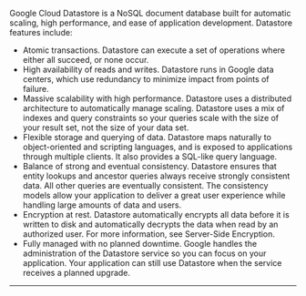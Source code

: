 Google Cloud Datastore is a NoSQL document database built for automatic scaling, high performance, and ease of application development. Datastore features include:

* Atomic transactions. Datastore can execute a set of operations where either all succeed, or none occur.
* High availability of reads and writes. Datastore runs in Google data centers, which use redundancy to minimize impact from points of failure.
* Massive scalability with high performance. Datastore uses a distributed architecture to automatically manage scaling. Datastore uses a mix of indexes and query constraints so your queries scale with the size of your result set, not the size of your data set.
* Flexible storage and querying of data. Datastore maps naturally to object-oriented and scripting languages, and is exposed to applications through multiple clients. It also provides a SQL-like query language.
* Balance of strong and eventual consistency. Datastore ensures that entity lookups and ancestor queries always receive strongly consistent data. All other queries are eventually consistent. The consistency models allow your application to deliver a great user experience while handling large amounts of data and users.
* Encryption at rest. Datastore automatically encrypts all data before it is written to disk and automatically decrypts the data when read by an authorized user. For more information, see Server-Side Encryption.
* Fully managed with no planned downtime. Google handles the administration of the Datastore service so you can focus on your application. Your application can still use Datastore when the service receives a planned upgrade.




                

---


